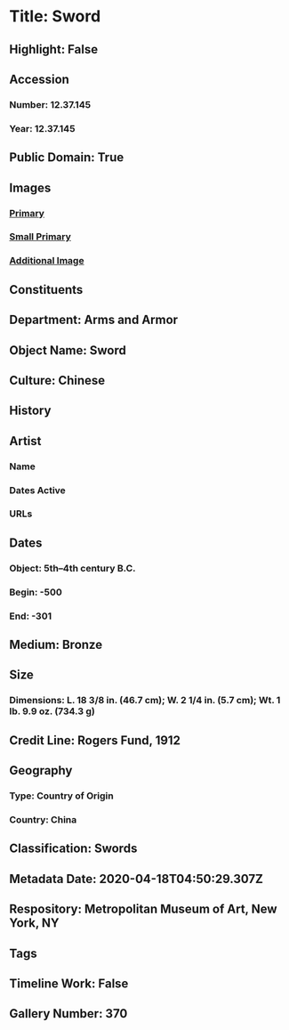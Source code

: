 # Title: Sword
## Highlight: False
## Accession
### Number: 12.37.145
### Year: 12.37.145
## Public Domain: True
## Images
### [Primary](https://images.metmuseum.org/CRDImages/aa/original/LC-12_37_145-004.jpg)
### [Small Primary](https://images.metmuseum.org/CRDImages/aa/web-large/LC-12_37_145-004.jpg)
### [Additional Image](https://images.metmuseum.org/CRDImages/aa/original/LC-12_37_145-006.jpg)
## Constituents
## Department: Arms and Armor
## Object Name: Sword
## Culture: Chinese
## History
## Artist
### Name
### Dates Active
### URLs
## Dates
### Object: 5th–4th century B.C.
### Begin: -500
### End: -301
## Medium: Bronze
## Size
### Dimensions: L. 18 3/8 in. (46.7 cm); W. 2 1/4 in. (5.7 cm); Wt. 1 lb. 9.9 oz. (734.3 g)
## Credit Line: Rogers Fund, 1912
## Geography
### Type: Country of Origin
### Country: China
## Classification: Swords
## Metadata Date: 2020-04-18T04:50:29.307Z
## Respository: Metropolitan Museum of Art, New York, NY
## Tags
## Timeline Work: False
## Gallery Number: 370